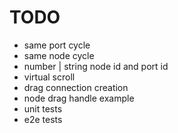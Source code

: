 # TODO

- same port cycle
- same node cycle
- number | string node id and port id
- virtual scroll
- drag connection creation
- node drag handle example
- unit tests
- e2e tests
